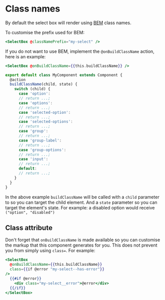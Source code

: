 # Class names

By default the select box will render using [BEM](http://getbem.com) class names.

To customise the prefix used for BEM:

```handlebars
<SelectBox @classNamePrefix="my-select" />
```

If you do not want to use BEM, implement the `@onBuildClassName` action, here is an example:

```handlebars
<SelectBox @onBuildClassName={{this.buildClassName}} />
```

```javascript
export default class MyComponent extends Component {
  @action
  buildClassName(child, state) {
    switch (child) {
      case 'option':
      // return ...;
      case 'options':
      // return ...;
      case 'selected-option':
      // return ...;
      case 'selected-options':
      // return ...;
      case 'group':
      // return ...;
      case 'group-label':
      // return ...;
      case 'group-options':
      // return ...;
      case 'input':
      // return ...;
      default:
      // return ...;
    }
  }
}
```

In the above example `buildClassName` will be called with a `child` parameter to so you can target the child element. And a `state` parameter so you can target the element's state. For example: a disabled option would receive `("option", "disabled")`

## Class attribute

Don't forget that `onBuildClassName` is made available so you can customise the markup that this component generates for you. This does not prevent you from simply using `class=`. For example:

```hbs
<SelectBox
  @onBuildClassName={{this.buildClassName}}
  class={{if @error "my-select--has-error"}}
/>
  {{#if @error}}
    <div class="my-select__error">@error</div>
  {{/if}}
</SelectBox>
```
